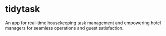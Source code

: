 # tidytask
An app for real-time housekeeping task management and empowering hotel managers for seamless operations and guest satisfaction. 
